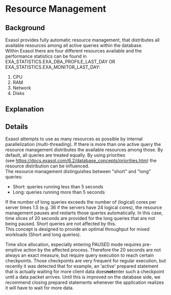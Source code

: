 # Resource Management 
## Background

Exasol provides fully automatic resource management, that distributes all available resources among all active queries within the database.  
Within Exasol there are four different resources available and the performance statistics can be found in EXA_STATISTICS.EXA_DBA_PROFILE_LAST_DAY OR EXA_STATISTICS.EXA_MONITOR_LAST_DAY:

1. CPU
2. RAM
3. Network
4. Disks

## Explanation

## Details

Exasol attempts to use as many resources as possible by internal parallelization (multi-threading). If there is more than one active query the resource management distributes the available resources among those. By default, all queries are treated equally. By using priorities (see <https://docs.exasol.com/6.2/database_concepts/priorities.htm>) the resource distribution can be influenced.  
The resource management distinguishes between "short" and "long" queries:

* Short: queries running less than 5 seconds
* Long: queries running more than 5 seconds

If the number of long queries exceeds the number of (logical) cores per server times 1.5 (e.g. 36 if the servers have 24 logical cores), the resource management pauses and restarts those queries automatically. In this case, time slices of 20 seconds are provided for the long queries that are not being paused. Short queries are not affected by this.  
This concept is designed to provide an optimal throughput for mixed workloads (Short and long queries).

Time slice allocation, especially entering PAUSED mode requires pre-emptive action by the affected process. Therefore the 20 seconds are not always an exact measure, but require query execution to reach certain checkpoints. Those checkpoints are very frequent for regular execution, but recently it was detected that for example, an 'active' prepared statement that is actually waiting for more client data does**not**enter such a checkpoint until a data packet arrives. Until this is improved on the database side, we recommend closing prepared statements whenever the application realizes it will have to wait for more data.

